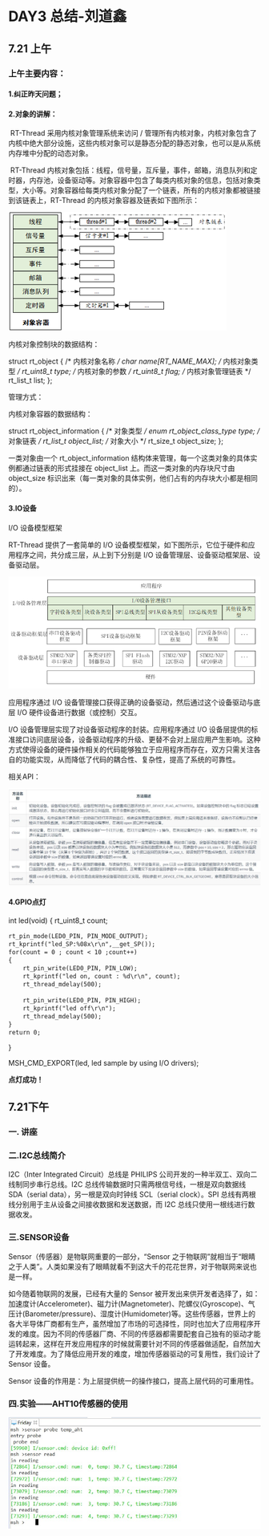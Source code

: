 # DAY3 总结-刘道鑫

## 7.21 上午

### 上午主要内容：

#### 		1.纠正昨天问题；

#### 		2.对象的讲解：

​			RT-Thread 采用内核对象管理系统来访问 / 管理所有内核对象，内核对象包含了内核中绝大部分设施，这些内核对象可以是静态分配的静态对象，也可以是从系统内存堆中分配的动态对象。

​			RT-Thread 内核对象包括：线程，信号量，互斥量，事件，邮箱，消息队列和定时器，内存池，设备驱动等。对象容器中包含了每类内核对象的信息，包括对象类型，大小等。对象容器给每类内核对象分配了一个链表，所有的内核对象都被链接到该链表上，RT-Thread 的内核对象容器及链表如下图所示：

![](./pictures/03kernel_object.png)

内核对象控制块的数据结构：

struct rt_object
{
     /* 内核对象名称     */
     char      name[RT_NAME_MAX];
     /* 内核对象类型     */
     rt_uint8_t  type;
     /* 内核对象的参数   */
     rt_uint8_t  flag;
     /* 内核对象管理链表 */
     rt_list_t   list;
};

管理方式：

内核对象容器的数据结构：

struct rt_object_information
{
     /* 对象类型 */
     enum rt_object_class_type type;
     /* 对象链表 */
     rt_list_t object_list;
     /* 对象大小 */
     rt_size_t object_size;
};

一类对象由一个 rt_object_information 结构体来管理，每一个这类对象的具体实例都通过链表的形式挂接在 object_list 上。而这一类对象的内存块尺寸由 object_size 标识出来（每一类对象的具体实例，他们占有的内存块大小都是相同的）。

#### 		3.IO设备

I/O 设备模型框架

RT-Thread 提供了一套简单的 I/O 设备模型框架，如下图所示，它位于硬件和应用程序之间，共分成三层，从上到下分别是 I/O 设备管理层、设备驱动框架层、设备驱动层。

![](./pictures/io-dev.png)

应用程序通过 I/O 设备管理接口获得正确的设备驱动，然后通过这个设备驱动与底层 I/O 硬件设备进行数据（或控制）交互。

I/O 设备管理层实现了对设备驱动程序的封装。应用程序通过 I/O 设备层提供的标准接口访问底层设备，设备驱动程序的升级、更替不会对上层应用产生影响。这种方式使得设备的硬件操作相关的代码能够独立于应用程序而存在，双方只需关注各自的功能实现，从而降低了代码的耦合性、复杂性，提高了系统的可靠性。

相关API：

![](./pictures/API.jpg)

#### 4.GPIO点灯

int led(void)
{
    rt_uint8_t count;

    rt_pin_mode(LED0_PIN, PIN_MODE_OUTPUT);
    rt_kprintf("led_SP:%08x\r\n",__get_SP());
    for(count = 0 ; count < 10 ;count++)
    {
        rt_pin_write(LED0_PIN, PIN_LOW);
        rt_kprintf("led on, count : %d\r\n", count);
        rt_thread_mdelay(500);
    
        rt_pin_write(LED0_PIN, PIN_HIGH);
        rt_kprintf("led off\r\n");
        rt_thread_mdelay(500);
    }
    return 0;
}

MSH_CMD_EXPORT(led,  led sample by using I/O drivers);

**点灯成功！**

## 7.21下午

### 一. 讲座

### 二.I2C总线简介

I2C（Inter Integrated Circuit）总线是 PHILIPS 公司开发的一种半双工、双向二线制同步串行总线。I2C 总线传输数据时只需两根信号线，一根是双向数据线 SDA（serial data），另一根是双向时钟线 SCL（serial clock）。SPI 总线有两根线分别用于主从设备之间接收数据和发送数据，而 I2C 总线只使用一根线进行数据收发。

### 三.SENSOR设备

Sensor（传感器）是物联网重要的一部分，“Sensor 之于物联网”就相当于“眼睛之于人类”。人类如果没有了眼睛就看不到这大千的花花世界，对于物联网来说也是一样。

如今随着物联网的发展，已经有大量的 Sensor 被开发出来供开发者选择了，如：加速度计(Accelerometer)、磁力计(Magnetometer)、陀螺仪(Gyroscope)、气压计(Barometer/pressure)、湿度计(Humidometer)等。这些传感器，世界上的各大半导体厂商都有生产，虽然增加了市场的可选择性，同时也加大了应用程序开发的难度。因为不同的传感器厂商、不同的传感器都需要配套自己独有的驱动才能运转起来，这样在开发应用程序的时候就需要针对不同的传感器做适配，自然加大了开发难度。为了降低应用开发的难度，增加传感器驱动的可复用性，我们设计了 Sensor 设备。

Sensor 设备的作用是：为上层提供统一的操作接口，提高上层代码的可重用性。

### 四.实验——AHT10传感器的使用

![](./pictures/jieguo.jpg)

